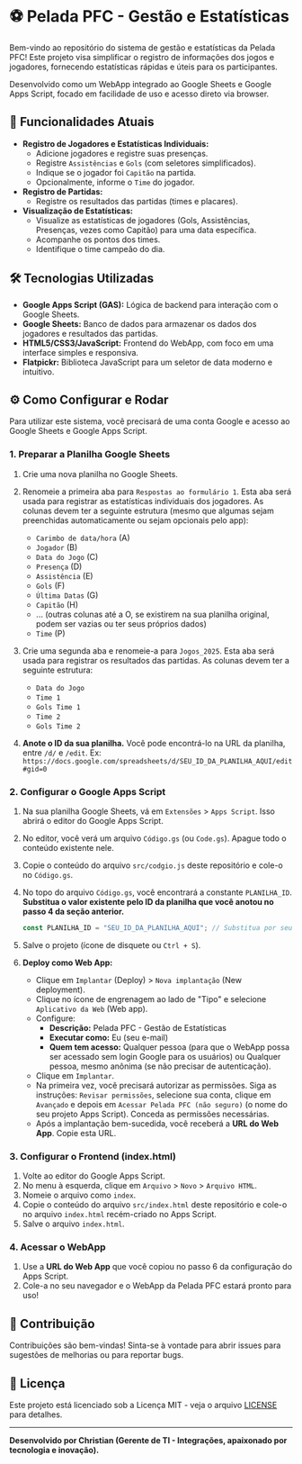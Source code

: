 # ⚽ Pelada PFC - Gestão e Estatísticas

Bem-vindo ao repositório do sistema de gestão e estatísticas da Pelada PFC! Este projeto visa simplificar o registro de informações dos jogos e jogadores, fornecendo estatísticas rápidas e úteis para os participantes.

Desenvolvido como um WebApp integrado ao Google Sheets e Google Apps Script, focado em facilidade de uso e acesso direto via browser.

## 🚀 Funcionalidades Atuais

* **Registro de Jogadores e Estatísticas Individuais:**
    * Adicione jogadores e registre suas presenças.
    * Registre `Assistências` e `Gols` (com seletores simplificados).
    * Indique se o jogador foi `Capitão` na partida.
    * Opcionalmente, informe o `Time` do jogador.
* **Registro de Partidas:**
    * Registre os resultados das partidas (times e placares).
* **Visualização de Estatísticas:**
    * Visualize as estatísticas de jogadores (Gols, Assistências, Presenças, vezes como Capitão) para uma data específica.
    * Acompanhe os pontos dos times.
    * Identifique o time campeão do dia.

## 🛠️ Tecnologias Utilizadas

* **Google Apps Script (GAS):** Lógica de backend para interação com o Google Sheets.
* **Google Sheets:** Banco de dados para armazenar os dados dos jogadores e resultados das partidas.
* **HTML5/CSS3/JavaScript:** Frontend do WebApp, com foco em uma interface simples e responsiva.
* **Flatpickr:** Biblioteca JavaScript para um seletor de data moderno e intuitivo.

## ⚙️ Como Configurar e Rodar

Para utilizar este sistema, você precisará de uma conta Google e acesso ao Google Sheets e Google Apps Script.

### 1. Preparar a Planilha Google Sheets

1.  Crie uma nova planilha no Google Sheets.
2.  Renomeie a primeira aba para `Respostas ao formulário 1`. Esta aba será usada para registrar as estatísticas individuais dos jogadores. As colunas devem ter a seguinte estrutura (mesmo que algumas sejam preenchidas automaticamente ou sejam opcionais pelo app):
    * `Carimbo de data/hora` (A)
    * `Jogador` (B)
    * `Data do Jogo` (C)
    * `Presença` (D)
    * `Assistência` (E)
    * `Gols` (F)
    * `Última Datas` (G)
    * `Capitão` (H)
    * ... (outras colunas até a O, se existirem na sua planilha original, podem ser vazias ou ter seus próprios dados)
    * `Time` (P)

3.  Crie uma segunda aba e renomeie-a para `Jogos_2025`. Esta aba será usada para registrar os resultados das partidas. As colunas devem ter a seguinte estrutura:
    * `Data do Jogo`
    * `Time 1`
    * `Gols Time 1`
    * `Time 2`
    * `Gols Time 2`

4.  **Anote o ID da sua planilha.** Você pode encontrá-lo na URL da planilha, entre `/d/` e `/edit`. Ex: `https://docs.google.com/spreadsheets/d/SEU_ID_DA_PLANILHA_AQUI/edit#gid=0`

### 2. Configurar o Google Apps Script

1.  Na sua planilha Google Sheets, vá em `Extensões` > `Apps Script`. Isso abrirá o editor do Google Apps Script.
2.  No editor, você verá um arquivo `Código.gs` (ou `Code.gs`). Apague todo o conteúdo existente nele.
3.  Copie o conteúdo do arquivo `src/codgio.js` deste repositório e cole-o no `Código.gs`.
4.  No topo do arquivo `Código.gs`, você encontrará a constante `PLANILHA_ID`. **Substitua o valor existente pelo ID da planilha que você anotou no passo 4 da seção anterior.**

    ```javascript
    const PLANILHA_ID = "SEU_ID_DA_PLANILHA_AQUI"; // Substitua por seu ID
    ```

5.  Salve o projeto (ícone de disquete ou `Ctrl + S`).
6.  **Deploy como Web App:**
    * Clique em `Implantar` (Deploy) > `Nova implantação` (New deployment).
    * Clique no ícone de engrenagem ao lado de "Tipo" e selecione `Aplicativo da Web` (Web app).
    * Configure:
        * **Descrição:** Pelada PFC - Gestão de Estatísticas
        * **Executar como:** Eu (seu e-mail)
        * **Quem tem acesso:** Qualquer pessoa (para que o WebApp possa ser acessado sem login Google para os usuários) ou Qualquer pessoa, mesmo anônima (se não precisar de autenticação).
    * Clique em `Implantar`.
    * Na primeira vez, você precisará autorizar as permissões. Siga as instruções: `Revisar permissões`, selecione sua conta, clique em `Avançado` e depois em `Acessar Pelada PFC (não seguro)` (o nome do seu projeto Apps Script). Conceda as permissões necessárias.
    * Após a implantação bem-sucedida, você receberá a **URL do Web App**. Copie esta URL.

### 3. Configurar o Frontend (index.html)

1.  Volte ao editor do Google Apps Script.
2.  No menu à esquerda, clique em `Arquivo` > `Novo` > `Arquivo HTML`.
3.  Nomeie o arquivo como `index`.
4.  Copie o conteúdo do arquivo `src/index.html` deste repositório e cole-o no arquivo `index.html` recém-criado no Apps Script.
5.  Salve o arquivo `index.html`.

### 4. Acessar o WebApp

1.  Use a **URL do Web App** que você copiou no passo 6 da configuração do Apps Script.
2.  Cole-a no seu navegador e o WebApp da Pelada PFC estará pronto para uso!

## 🤝 Contribuição

Contribuições são bem-vindas! Sinta-se à vontade para abrir issues para sugestões de melhorias ou para reportar bugs.

## 📄 Licença

Este projeto está licenciado sob a Licença MIT - veja o arquivo [LICENSE](LICENSE) para detalhes.

---
**Desenvolvido por Christian (Gerente de TI - Integrações, apaixonado por tecnologia e inovação).**
